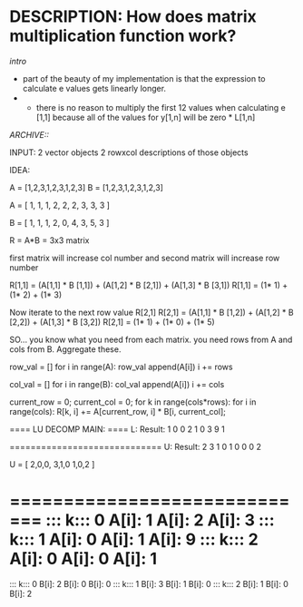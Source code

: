 # DESCRIPTION: How does matrix multiplication function work?

*intro*
- part of the beauty of my implementation is that the expression to calculate e values gets linearly longer.
- - there is no reason to multiply the first 12 values when calculating e [1,1] because all of the values for y[1,n] will be zero * L[1,n]




*ARCHIVE::*

INPUT:
2 vector<float> objects
2 rowxcol descriptions of those objects

IDEA:

A = [1,2,3,1,2,3,1,2,3]
B = [1,2,3,1,2,3,1,2,3]

A = [
    1, 1, 1,
    2, 2, 2,
    3, 3, 3
]

B = [
    1, 1, 1,
    2, 0, 4,
    3, 5, 3
]

R = A*B = 3x3 matrix

first matrix will increase col number and second matrix will increase row number

R[1,1] = (A[1,1] * B [1,1]) + (A[1,2] * B [2,1]) + (A[1,3] * B [3,1])
R[1,1] = (1* 1) + (1* 2) + (1* 3)

Now iterate to the next row value R[2,1]
R[2,1] = (A[1,1] * B [1,2]) + (A[1,2] * B [2,2]) + (A[1,3] * B [3,2])
R[2,1] = (1* 1) + (1* 0) + (1* 5)


SO... you know what you need from each matrix. you need rows from A and cols from B.
Aggregate these.

row_val = []
for i in range(A):
    row_val append(A[i])
    i += rows

col_val = []
for i in range(B):
    col_val append(A[i])
    i += cols




current_row = 0;
current_col = 0;
for k in range(cols*rows):
    for i in range(cols):
        R[k, i] += A[current_row, i] * B[i, current_col];








==== LU DECOMP MAIN: ====
L:
Result:
1
0
0
2
1
0
3
9
1

=============================
U:
Result:
2
3
1
0
1
0
0
0
2

U = [
    2,0,0,
    3,1,0
    1,0,2
]

=============================
::: k::: 0
A[i]: 1
A[i]: 2
A[i]: 3
::: k::: 1
A[i]: 0
A[i]: 1
A[i]: 9
::: k::: 2
A[i]: 0
A[i]: 0
A[i]: 1
====================
::: k::: 0
B[i]: 2
B[i]: 0
B[i]: 0
::: k::: 1
B[i]: 3
B[i]: 1
B[i]: 0
::: k::: 2
B[i]: 1
B[i]: 0
B[i]: 2